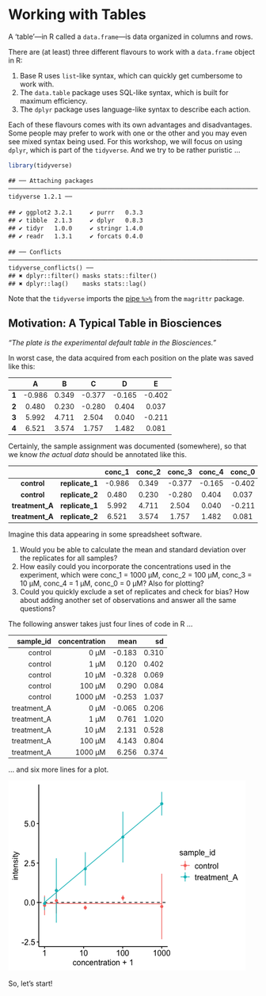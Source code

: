 Working with Tables
================

A ‘table’—in R called a `data.frame`—is data organized in columns and
rows.

There are (at least) three different flavours to work with a
`data.frame` object in R:

1.  Base R uses `list`-like syntax, which can quickly get cumbersome to
    work with.
2.  The `data.table` package uses SQL-like syntax, which is built for
    maximum efficiency.
3.  The `dplyr` package uses language-like syntax to describe each
    action.

Each of these flavours comes with its own advantages and disadvantages.
Some people may prefer to work with one or the other and you may even
see mixed syntax being used. For this workshop, we will focus on using
`dplyr`, which is part of the `tidyverse`. And we try to be rather
puristic …

``` r
library(tidyverse)
```

    ## ── Attaching packages ────────────────────────────────────────────────────────────────────────────────── tidyverse 1.2.1 ──

    ## ✔ ggplot2 3.2.1     ✔ purrr   0.3.3
    ## ✔ tibble  2.1.3     ✔ dplyr   0.8.3
    ## ✔ tidyr   1.0.0     ✔ stringr 1.4.0
    ## ✔ readr   1.3.1     ✔ forcats 0.4.0

    ## ── Conflicts ───────────────────────────────────────────────────────────────────────────────────── tidyverse_conflicts() ──
    ## ✖ dplyr::filter() masks stats::filter()
    ## ✖ dplyr::lag()    masks stats::lag()

Note that the `tidyverse` imports the [pipe
`%>%`](part_01-basic_interactions.html#using-a-pipe) from the `magrittr`
package.

## Motivation: A Typical Table in Biosciences

*“The plate is the experimental default table in the Biosciences.”*

In worst case, the data acquired from each position on the plate was
saved like this:

|          |    A    |   B   |    C    |    D    |    E    |
| :------: | :-----: | :---: | :-----: | :-----: | :-----: |
| <b>1</b> | \-0.986 | 0.349 | \-0.377 | \-0.165 | \-0.402 |
| <b>2</b> |  0.480  | 0.230 | \-0.280 |  0.404  |  0.037  |
| <b>3</b> |  5.992  | 4.711 |  2.504  |  0.040  | \-0.211 |
| <b>4</b> |  6.521  | 3.574 |  1.757  |  1.482  |  0.081  |

Certainly, the sample assignment was documented (somewhere), so that we
know *the actual data* should be annotated like this.

|                     |                     | conc\_1 | conc\_2 | conc\_3 | conc\_4 | conc\_0 |
| :-----------------: | :-----------------: | :-----: | :-----: | :-----: | :-----: | :-----: |
|   <b>control</b>    | <b>replicate\_1</b> | \-0.986 |  0.349  | \-0.377 | \-0.165 | \-0.402 |
|   <b>control</b>    | <b>replicate\_2</b> |  0.480  |  0.230  | \-0.280 |  0.404  |  0.037  |
| <b>treatment\_A</b> | <b>replicate\_1</b> |  5.992  |  4.711  |  2.504  |  0.040  | \-0.211 |
| <b>treatment\_A</b> | <b>replicate\_2</b> |  6.521  |  3.574  |  1.757  |  1.482  |  0.081  |

Imagine this data appearing in some spreadsheet software.

1.  Would you be able to calculate the mean and standard deviation over
    the replicates for all samples?
2.  How easily could you incorporate the concentrations used in the
    experiment, which were conc\_1 = 1000 µM, conc\_2 = 100 µM, conc\_3
    = 10 µM, conc\_4 = 1 µM, conc\_0 = 0 µM? Also for plotting?
3.  Could you quickly exclude a set of replicates and check for bias?
    How about adding another set of observations and answer all the same
    questions?

The following answer takes just four lines of code in R …

|   sample\_id | concentration |    mean |    sd |
| -----------: | ------------: | ------: | ----: |
|      control |          0 µM | \-0.183 | 0.310 |
|      control |          1 µM |   0.120 | 0.402 |
|      control |         10 µM | \-0.328 | 0.069 |
|      control |        100 µM |   0.290 | 0.084 |
|      control |       1000 µM | \-0.253 | 1.037 |
| treatment\_A |          0 µM | \-0.065 | 0.206 |
| treatment\_A |          1 µM |   0.761 | 1.020 |
| treatment\_A |         10 µM |   2.131 | 0.528 |
| treatment\_A |        100 µM |   4.143 | 0.804 |
| treatment\_A |       1000 µM |   6.256 | 0.374 |

… and six more lines for a plot.

![](part_10-working_with_tables_files/figure-gfm/unnamed-chunk-5-1.png)<!-- -->

So, let’s start\!
